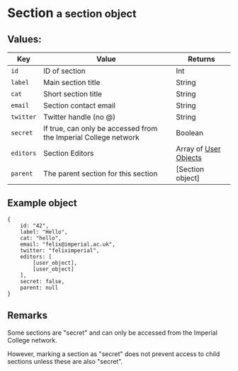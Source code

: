 <div class="page-header">
    <h1>Section <small>a section object</small></h1>
</div>

## Values:

Key           | Value                 | Returns
----          |-------                |--------
`id`          | ID of section         | Int
`label`       | Main section title    | String
`cat`         | Short section title   | String
`email`       | Section contact email | String
`twitter`     | Twitter handle (no @) | String
`secret`      | If true, can only be accessed from the Imperial College network | Boolean
`editors`     | Section Editors | Array of [User Objects](#user)
`parent`      | The parent section for this section | [Section object]

## Example object
    {
        id: "42",
        label: "Hello",
        cat: "hello",
        email: "felix@imperial.ac.uk",
        twitter: "feliximperial",
        editors: [
            [user_object],
            [user_object]
        ],
        secret: false,
        parent: null
    }

## Remarks

Some sections are "secret" and can only be accessed from the Imperial College network.

However, marking a section as "secret" does not prevent access to child sections unless these are also "secret".